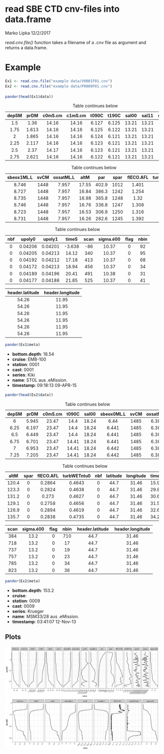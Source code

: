 read SBE CTD cnv-files into data.frame
================
Marko Lipka
12/2/2017

*read.cnv.file()* function takes a filename of a .cnv file as argument and returns a data.frame.

Example
=======

``` r
Ex1 <- read.cnv.file("example data/V0001F01.cnv")
Ex2 <- read.cnv.file("example data/P0009F01.cnv")

pander(head(Ex1$data))
```

<table>
<caption>Table continues below</caption>
<colgroup>
<col width="10%" />
<col width="10%" />
<col width="12%" />
<col width="12%" />
<col width="10%" />
<col width="10%" />
<col width="10%" />
<col width="10%" />
<col width="15%" />
</colgroup>
<thead>
<tr class="header">
<th align="center">depSM</th>
<th align="center">prDM</th>
<th align="center">c0mS.cm</th>
<th align="center">c1mS.cm</th>
<th align="center">t090C</th>
<th align="center">t190C</th>
<th align="center">sal00</th>
<th align="center">sal11</th>
<th align="center">sbeox0ML.L</th>
</tr>
</thead>
<tbody>
<tr class="odd">
<td align="center">1.5</td>
<td align="center">1.36</td>
<td align="center">14.16</td>
<td align="center">14.16</td>
<td align="center">6.127</td>
<td align="center">6.125</td>
<td align="center">13.21</td>
<td align="center">13.21</td>
<td align="center">8.654</td>
</tr>
<tr class="even">
<td align="center">1.75</td>
<td align="center">1.613</td>
<td align="center">14.16</td>
<td align="center">14.16</td>
<td align="center">6.125</td>
<td align="center">6.122</td>
<td align="center">13.21</td>
<td align="center">13.21</td>
<td align="center">8.655</td>
</tr>
<tr class="odd">
<td align="center">2</td>
<td align="center">1.865</td>
<td align="center">14.16</td>
<td align="center">14.16</td>
<td align="center">6.124</td>
<td align="center">6.121</td>
<td align="center">13.21</td>
<td align="center">13.21</td>
<td align="center">8.654</td>
</tr>
<tr class="even">
<td align="center">2.25</td>
<td align="center">2.117</td>
<td align="center">14.16</td>
<td align="center">14.16</td>
<td align="center">6.123</td>
<td align="center">6.121</td>
<td align="center">13.21</td>
<td align="center">13.21</td>
<td align="center">8.655</td>
</tr>
<tr class="odd">
<td align="center">2.5</td>
<td align="center">2.37</td>
<td align="center">14.17</td>
<td align="center">14.16</td>
<td align="center">6.123</td>
<td align="center">6.121</td>
<td align="center">13.21</td>
<td align="center">13.21</td>
<td align="center">8.656</td>
</tr>
<tr class="even">
<td align="center">2.75</td>
<td align="center">2.621</td>
<td align="center">14.16</td>
<td align="center">14.16</td>
<td align="center">6.122</td>
<td align="center">6.121</td>
<td align="center">13.21</td>
<td align="center">13.21</td>
<td align="center">8.652</td>
</tr>
</tbody>
</table>

<table>
<caption>Table continues below</caption>
<colgroup>
<col width="16%" />
<col width="8%" />
<col width="15%" />
<col width="10%" />
<col width="10%" />
<col width="8%" />
<col width="15%" />
<col width="16%" />
</colgroup>
<thead>
<tr class="header">
<th align="center">sbeox1ML.L</th>
<th align="center">svCM</th>
<th align="center">oxsatML.L</th>
<th align="center">altM</th>
<th align="center">par</th>
<th align="center">spar</th>
<th align="center">flECO.AFL</th>
<th align="center">turbWETntu0</th>
</tr>
</thead>
<tbody>
<tr class="odd">
<td align="center">8.746</td>
<td align="center">1448</td>
<td align="center">7.957</td>
<td align="center">17.55</td>
<td align="center">402.9</td>
<td align="center">1012</td>
<td align="center">1.401</td>
<td align="center">0.2925</td>
</tr>
<tr class="even">
<td align="center">8.727</td>
<td align="center">1448</td>
<td align="center">7.957</td>
<td align="center">16.84</td>
<td align="center">386.3</td>
<td align="center">1242</td>
<td align="center">1.254</td>
<td align="center">0.2913</td>
</tr>
<tr class="odd">
<td align="center">8.735</td>
<td align="center">1448</td>
<td align="center">7.957</td>
<td align="center">16.98</td>
<td align="center">365.8</td>
<td align="center">1248</td>
<td align="center">1.32</td>
<td align="center">0.2906</td>
</tr>
<tr class="even">
<td align="center">8.746</td>
<td align="center">1448</td>
<td align="center">7.957</td>
<td align="center">16.76</td>
<td align="center">336.8</td>
<td align="center">1247</td>
<td align="center">1.308</td>
<td align="center">0.2924</td>
</tr>
<tr class="odd">
<td align="center">8.723</td>
<td align="center">1448</td>
<td align="center">7.957</td>
<td align="center">16.53</td>
<td align="center">306.9</td>
<td align="center">1250</td>
<td align="center">1.316</td>
<td align="center">0.2939</td>
</tr>
<tr class="even">
<td align="center">8.731</td>
<td align="center">1448</td>
<td align="center">7.957</td>
<td align="center">16.26</td>
<td align="center">282.6</td>
<td align="center">1245</td>
<td align="center">1.392</td>
<td align="center">0.2873</td>
</tr>
</tbody>
</table>

<table style="width:94%;">
<caption>Table continues below</caption>
<colgroup>
<col width="8%" />
<col width="13%" />
<col width="13%" />
<col width="12%" />
<col width="9%" />
<col width="16%" />
<col width="9%" />
<col width="9%" />
</colgroup>
<thead>
<tr class="header">
<th align="center">nbf</th>
<th align="center">upoly0</th>
<th align="center">upoly1</th>
<th align="center">timeS</th>
<th align="center">scan</th>
<th align="center">sigma.é00</th>
<th align="center">flag</th>
<th align="center">nbin</th>
</tr>
</thead>
<tbody>
<tr class="odd">
<td align="center">0</td>
<td align="center">0.04206</td>
<td align="center">0.04201</td>
<td align="center">-3.638</td>
<td align="center">-86</td>
<td align="center">10.37</td>
<td align="center">0</td>
<td align="center">92</td>
</tr>
<tr class="even">
<td align="center">0</td>
<td align="center">0.04205</td>
<td align="center">0.04213</td>
<td align="center">14.12</td>
<td align="center">340</td>
<td align="center">10.37</td>
<td align="center">0</td>
<td align="center">95</td>
</tr>
<tr class="odd">
<td align="center">0</td>
<td align="center">0.04192</td>
<td align="center">0.04212</td>
<td align="center">17.18</td>
<td align="center">413</td>
<td align="center">10.37</td>
<td align="center">0</td>
<td align="center">68</td>
</tr>
<tr class="even">
<td align="center">0</td>
<td align="center">0.04172</td>
<td align="center">0.04213</td>
<td align="center">18.94</td>
<td align="center">456</td>
<td align="center">10.37</td>
<td align="center">0</td>
<td align="center">34</td>
</tr>
<tr class="odd">
<td align="center">0</td>
<td align="center">0.04189</td>
<td align="center">0.04196</td>
<td align="center">20.41</td>
<td align="center">491</td>
<td align="center">10.38</td>
<td align="center">0</td>
<td align="center">31</td>
</tr>
<tr class="even">
<td align="center">0</td>
<td align="center">0.04177</td>
<td align="center">0.04188</td>
<td align="center">21.85</td>
<td align="center">525</td>
<td align="center">10.37</td>
<td align="center">0</td>
<td align="center">41</td>
</tr>
</tbody>
</table>

<table style="width:50%;">
<colgroup>
<col width="25%" />
<col width="25%" />
</colgroup>
<thead>
<tr class="header">
<th align="center">header.latitude</th>
<th align="center">header.longitude</th>
</tr>
</thead>
<tbody>
<tr class="odd">
<td align="center">54.26</td>
<td align="center">11.95</td>
</tr>
<tr class="even">
<td align="center">54.26</td>
<td align="center">11.95</td>
</tr>
<tr class="odd">
<td align="center">54.26</td>
<td align="center">11.95</td>
</tr>
<tr class="even">
<td align="center">54.26</td>
<td align="center">11.95</td>
</tr>
<tr class="odd">
<td align="center">54.26</td>
<td align="center">11.95</td>
</tr>
<tr class="even">
<td align="center">54.26</td>
<td align="center">11.95</td>
</tr>
</tbody>
</table>

``` r
pander(Ex1$meta)
```

-   **bottom.depth**: 18.54
-   **cruise**: EMB-100
-   **station**: 0001
-   **cast**: 0001
-   **series**: Kiki
-   **name**: STOL aus .eMission.
-   **timestamp**: 09:18:13 09-APR-15

<!-- end of list -->
``` r
pander(head(Ex2$data))
```

<table style="width:100%;">
<caption>Table continues below</caption>
<colgroup>
<col width="10%" />
<col width="10%" />
<col width="13%" />
<col width="10%" />
<col width="10%" />
<col width="17%" />
<col width="9%" />
<col width="15%" />
</colgroup>
<thead>
<tr class="header">
<th align="center">depSM</th>
<th align="center">prDM</th>
<th align="center">c0mS.cm</th>
<th align="center">t090C</th>
<th align="center">sal00</th>
<th align="center">sbeox0ML.L</th>
<th align="center">svCM</th>
<th align="center">oxsatML.L</th>
</tr>
</thead>
<tbody>
<tr class="odd">
<td align="center">6</td>
<td align="center">5.945</td>
<td align="center">23.47</td>
<td align="center">14.4</td>
<td align="center">18.24</td>
<td align="center">6.44</td>
<td align="center">1485</td>
<td align="center">6.382</td>
</tr>
<tr class="even">
<td align="center">6.25</td>
<td align="center">6.197</td>
<td align="center">23.47</td>
<td align="center">14.4</td>
<td align="center">18.24</td>
<td align="center">6.441</td>
<td align="center">1485</td>
<td align="center">6.382</td>
</tr>
<tr class="odd">
<td align="center">6.5</td>
<td align="center">6.449</td>
<td align="center">23.47</td>
<td align="center">14.4</td>
<td align="center">18.24</td>
<td align="center">6.441</td>
<td align="center">1485</td>
<td align="center">6.382</td>
</tr>
<tr class="even">
<td align="center">6.75</td>
<td align="center">6.701</td>
<td align="center">23.47</td>
<td align="center">14.41</td>
<td align="center">18.24</td>
<td align="center">6.441</td>
<td align="center">1485</td>
<td align="center">6.382</td>
</tr>
<tr class="odd">
<td align="center">7</td>
<td align="center">6.953</td>
<td align="center">23.47</td>
<td align="center">14.41</td>
<td align="center">18.24</td>
<td align="center">6.442</td>
<td align="center">1485</td>
<td align="center">6.382</td>
</tr>
<tr class="even">
<td align="center">7.25</td>
<td align="center">7.205</td>
<td align="center">23.47</td>
<td align="center">14.41</td>
<td align="center">18.24</td>
<td align="center">6.442</td>
<td align="center">1485</td>
<td align="center">6.382</td>
</tr>
</tbody>
</table>

<table>
<caption>Table continues below</caption>
<colgroup>
<col width="10%" />
<col width="9%" />
<col width="15%" />
<col width="18%" />
<col width="7%" />
<col width="14%" />
<col width="15%" />
<col width="9%" />
</colgroup>
<thead>
<tr class="header">
<th align="center">altM</th>
<th align="center">spar</th>
<th align="center">flECO.AFL</th>
<th align="center">turbWETntu0</th>
<th align="center">nbf</th>
<th align="center">latitude</th>
<th align="center">longitude</th>
<th align="center">timeS</th>
</tr>
</thead>
<tbody>
<tr class="odd">
<td align="center">120.4</td>
<td align="center">0</td>
<td align="center">0.2864</td>
<td align="center">0.4643</td>
<td align="center">0</td>
<td align="center">44.7</td>
<td align="center">31.46</td>
<td align="center">15.95</td>
</tr>
<tr class="even">
<td align="center">123.3</td>
<td align="center">0</td>
<td align="center">0.2824</td>
<td align="center">0.4638</td>
<td align="center">0</td>
<td align="center">44.7</td>
<td align="center">31.46</td>
<td align="center">29.88</td>
</tr>
<tr class="odd">
<td align="center">131.2</td>
<td align="center">0</td>
<td align="center">0.273</td>
<td align="center">0.4627</td>
<td align="center">0</td>
<td align="center">44.7</td>
<td align="center">31.46</td>
<td align="center">30.68</td>
</tr>
<tr class="even">
<td align="center">129.1</td>
<td align="center">0</td>
<td align="center">0.2758</td>
<td align="center">0.4656</td>
<td align="center">0</td>
<td align="center">44.7</td>
<td align="center">31.46</td>
<td align="center">31.52</td>
</tr>
<tr class="odd">
<td align="center">126.9</td>
<td align="center">0</td>
<td align="center">0.2894</td>
<td align="center">0.4619</td>
<td align="center">0</td>
<td align="center">44.7</td>
<td align="center">31.46</td>
<td align="center">32.67</td>
</tr>
<tr class="even">
<td align="center">135.7</td>
<td align="center">0</td>
<td align="center">0.2838</td>
<td align="center">0.4735</td>
<td align="center">0</td>
<td align="center">44.7</td>
<td align="center">31.46</td>
<td align="center">34.23</td>
</tr>
</tbody>
</table>

<table style="width:96%;">
<colgroup>
<col width="9%" />
<col width="16%" />
<col width="9%" />
<col width="9%" />
<col width="25%" />
<col width="25%" />
</colgroup>
<thead>
<tr class="header">
<th align="center">scan</th>
<th align="center">sigma.é00</th>
<th align="center">flag</th>
<th align="center">nbin</th>
<th align="center">header.latitude</th>
<th align="center">header.longitude</th>
</tr>
</thead>
<tbody>
<tr class="odd">
<td align="center">384</td>
<td align="center">13.2</td>
<td align="center">0</td>
<td align="center">710</td>
<td align="center">44.7</td>
<td align="center">31.46</td>
</tr>
<tr class="even">
<td align="center">718</td>
<td align="center">13.2</td>
<td align="center">0</td>
<td align="center">17</td>
<td align="center">44.7</td>
<td align="center">31.46</td>
</tr>
<tr class="odd">
<td align="center">737</td>
<td align="center">13.2</td>
<td align="center">0</td>
<td align="center">19</td>
<td align="center">44.7</td>
<td align="center">31.46</td>
</tr>
<tr class="even">
<td align="center">757</td>
<td align="center">13.2</td>
<td align="center">0</td>
<td align="center">23</td>
<td align="center">44.7</td>
<td align="center">31.46</td>
</tr>
<tr class="odd">
<td align="center">785</td>
<td align="center">13.2</td>
<td align="center">0</td>
<td align="center">34</td>
<td align="center">44.7</td>
<td align="center">31.46</td>
</tr>
<tr class="even">
<td align="center">823</td>
<td align="center">13.2</td>
<td align="center">0</td>
<td align="center">36</td>
<td align="center">44.7</td>
<td align="center">31.46</td>
</tr>
</tbody>
</table>

``` r
pander(Ex2$meta)
```

-   **bottom.depth**: 153.2
-   **cruise**:
-   **station**: 0009
-   **cast**: 0009
-   **series**: Krueger
-   **name**: MSM33/28 aus .eMission.
-   **timestamp**: 03:41:07 12-Nov-13

<!-- end of list -->
Plots
-----

![](README_files/figure-markdown_github-ascii_identifiers/pressure-1.png)![](README_files/figure-markdown_github-ascii_identifiers/pressure-2.png)

